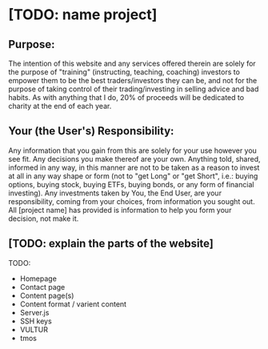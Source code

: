 # [TODO: name project]

## Purpose:
The intention of this website and any services offered therein are solely for the purpose of "training" (instructing, teaching, coaching) investors to empower them to be the best traders/investors they can be, and not for the purpose of taking control of their trading/investing in selling advice and bad habits. As with anything that I do, 20% of proceeds will be dedicated to charity at the end of each year. 

## Your (the User's) Responsibility:
Any information that you gain from this are solely for your use however you see fit. Any decisions you make thereof are your own. Anything told, shared, informed in any way, in this manner are not to be taken as a reason to invest at all in any way shape or form (not to "get Long" or "get Short", i.e.: buying options, buying stock, buying ETFs, buying bonds, or any form of financial investing). Any investments taken by You, the End User, are your responsibility, coming from your choices, from information you sought out. All [project name] has provided is information to help you form your decision, not make it. 

## [TODO: explain the parts of the website]
TODO: 
- Homepage
- Contact page
- Content page(s)
- Content format / varient content
- Server.js
- SSH keys
- VULTUR
- tmos
